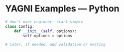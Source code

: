 # YAGNI Examples — Python

```python
# don't over-engineer: start simple
class Config:
    def __init__(self, options):
        self.options = options

# Later, if needed, add validation or nesting
```
